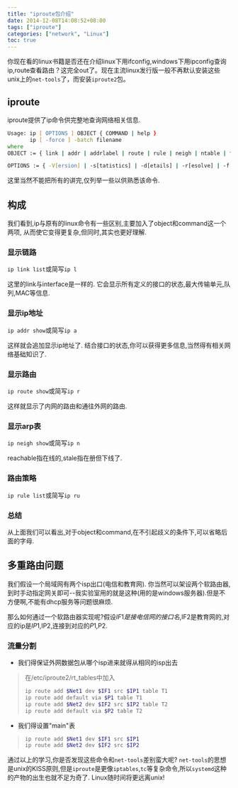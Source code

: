 ```yaml
---
title: "iproute包介绍"
date: 2014-12-08T14:08:52+08:00
tags: ["iproute"]
categories: ["network", "Linux"]
toc: true
---
```


你现在看的linux书籍是否还在介绍linux下用ifconfig,windows下用ipconfig查询ip,route查看路由？这完全out了。现在主流linux发行版一般不再默认安装这些unix上的`net-tools`了，而安装`iproute2`包。

## iproute
iproute提供了ip命令供完整地查询网络相关信息.

```zsh
Usage: ip [ OPTIONS ] OBJECT { COMMAND | help }
       ip [ -force ] -batch filename
where  
OBJECT := { link | addr | addrlabel | route | rule | neigh | ntable | tunnel | tuntap | maddr | mroute | mrule | monitor | xfrm | netns | l2tp | tcp_metrics | token | netconf }

OPTIONS := { -V[ersion] | -s[tatistics] | -d[etails] | -r[esolve] | -f[amily] { inet | inet6 | ipx | dnet | bridge | link } | -4 | -6 | -I | -D | -B | -0 | -l[oops] { maximum-addr-flush-attempts } | -o[neline] | -t[imestamp] | -b[atch] [filename] | -rc[vbuf] [size]}
```
这里当然不能把所有的讲完,仅列举一些以供熟悉该命令.

## 构成
我们看到,ip与原有的linux命令有一些区别,主要加入了object和command这一个两项, 从而使它变得更复杂,但同时,其实也更好理解.

### 显示链路
`ip link list`或简写`ip l`

这里的link与interface是一样的. 它会显示所有定义的接口的状态,最大传输单元,队列,MAC等信息.

### 显示ip地址
`ip addr show`或简写`ip a`

这样就会追加显示ip地址了. 结合接口的状态,你可以获得更多信息,当然得有相关网络基础知识了.

### 显示路由
`ip route show`或简写`ip r`

这样就显示了内网的路由和通往外网的路由.

### 显示arp表
`ip neigh show`或简写`ip n`

reachable指在线的,stale指在册但下线了.
### 路由策略
`ip rule list`或简写`ip ru`

### 总结
从上面我们可以看出,对于object和command,在不引起歧义的条件下,可以省略后面的字母.

## 多重路由问题
我们假设一个局域网有两个isp出口(电信和教育网). 你当然可以架设两个软路由器,到时手动指定网关即可--我实验室用的就是这种(用的是windows服务器).但是不方便啊,不能有dhcp服务等问题很麻烦.

那么如何通过一个软路由器实现呢?假设$IF1是接电信网的接口名,$IF2是教育网的,对应的ip是$IP1,$IP2,连接到对应的$P1,$P2.
### 流量分割
* 我们得保证外网数据包从哪个isp进来就得从相同的isp出去
> 在/etc/iproute2/rt_tables中加入
> 
> ```zsh
> ip route add $Net1 dev $IF1 src $IP1 table T1
> ip route add default via $P1 table T1
> ip route add $Net2 dev $IF2 src $IP2 table T2
> ip route add default via $P2 table T2
> ```

* 我们得设置"main"表
> ```zsh
> ip route add $Net1 dev $IF1 src $IP1
> ip route add $Net2 dev $IF2 src $IP2
> ```

通过以上的学习,你是否发现这些命令和`net-tools`差别蛮大呢? `net-tools`的思想是unix的KISS原则,但是`iproute`是更像`iptables`,`tc`等复杂命令,所以`systemd`这种的产物的出生也就不足为奇了. Linux随时间将更远离unix!